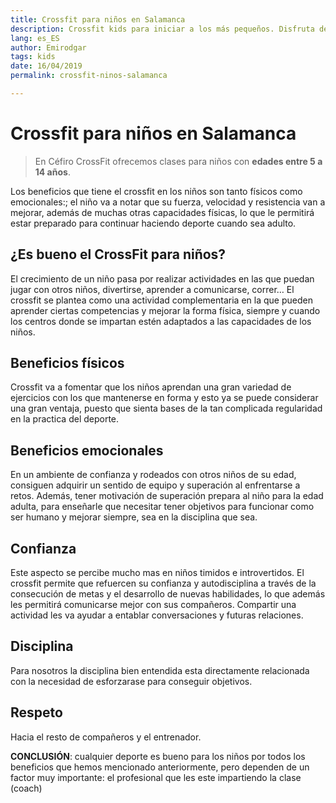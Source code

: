 ```yaml
---
title: Crossfit para niños en Salamanca
description: Crossfit kids para iniciar a los más pequeños. Disfruta de lo mejor del deporte con tus hijos. 
lang: es_ES
author: Emirodgar
tags: kids
date: 16/04/2019
permalink: crossfit-ninos-salamanca

---
```


# Crossfit para niños en Salamanca

 > En Céfiro CrossFit ofrecemos clases para niños con **edades entre 5 a 14 años**.

Los beneficios que tiene el crossfit en los niños son tanto físicos como emocionales:; el
niño va a notar que su fuerza, velocidad y resistencia van a mejorar, además de muchas otras
capacidades físicas, lo que le permitirá estar preparado para continuar haciendo deporte
cuando sea adulto.

## ¿Es bueno el CrossFit para niños?

El crecimiento de un niño pasa por realizar actividades en las que puedan jugar con otros
niños, divertirse, aprender a comunicarse, correr… El crossfit se plantea como una actividad
complementaria en la que pueden aprender ciertas competencias y mejorar la forma física,
siempre y cuando los centros donde se impartan estén adaptados a las capacidades de los
niños.

## Beneficios físicos

Crossfit va a fomentar que los niños aprendan una gran
variedad de ejercicios con los que mantenerse en forma y esto ya se puede
considerar una gran ventaja, puesto que sienta bases de la tan complicada
regularidad en la practica del deporte.

## Beneficios emocionales

En un ambiente de confianza y rodeados con otros
niños de su edad, consiguen adquirir un sentido de equipo y superación al
enfrentarse a retos. Además, tener motivación de superación prepara al niño para
la edad adulta, para enseñarle que necesitar tener objetivos para funcionar como
ser humano y mejorar siempre, sea en la disciplina que sea.

## Confianza

Este aspecto se percibe mucho mas en niños timidos e introvertidos.
El crossfit permite que refuercen su confianza y autodisciplina a través de la
consecución de metas y el desarrollo de nuevas habilidades, lo que además les
permitirá comunicarse mejor con sus compañeros. Compartir una actividad les va
ayudar a entablar conversaciones y futuras relaciones.

## Disciplina

Para nosotros la disciplina bien entendida esta directamente
relacionada con la necesidad de esforzarase para conseguir objetivos.

## Respeto

Hacia el resto de compañeros y el entrenador.

**CONCLUSIÓN**: cualquier deporte es bueno para los niños por todos los beneficios que hemos
mencionado anteriormente, pero dependen de un factor muy importante: el profesional que
les este impartiendo la clase (coach)

<!--stackedit_data:
eyJoaXN0b3J5IjpbLTE2NTAyMTY1NzYsNTQ5MjAzNzk3LDEyMj
kyODM3MF19
-->